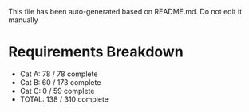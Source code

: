 This file has been auto-generated based on README.md. Do not edit it manually

# Requirements Breakdown

- Cat A:  78 / 78 complete
- Cat B:  60 / 173 complete
- Cat C:  0 / 59 complete
- TOTAL:  138 / 310 complete
